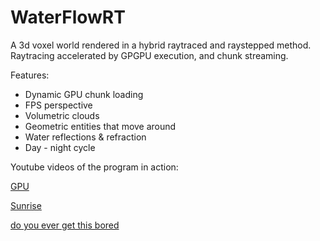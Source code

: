 # WaterFlowRT
A 3d voxel world rendered in a hybrid raytraced and raystepped method. Raytracing accelerated by GPGPU execution, and chunk streaming.

Features:
 - Dynamic GPU chunk loading
 - FPS perspective
 - Volumetric clouds
 - Geometric entities that move around
 - Water reflections & refraction
 - Day - night cycle
 
Youtube videos of the program in action:

[GPU](http://www.youtube.com/watch?v=EJOTpEgKsbY)

[Sunrise](http://www.youtube.com/watch?v=_gSv2dlAfis)

[do you ever get this bored](http://www.youtube.com/watch?v=CRSlc87yPo0)
